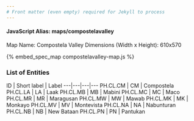 ```yaml
---
# Front matter (even empty) required for Jekyll to process
---
```


#### JavaScript Alias: maps/compostelavalley

Map Name: Compostela Valley
Dimensions (Width x Height): 610x570



{% embed_spec_map compostelavalley-map.js %}

### List of Entities

ID | Short label | Label
---|---|---|---
PH.CL.CM | CM | Compostela
PH.CL.LA | LA | Laak
PH.CL.MB | MB | Mabini
PH.CL.MC | MC | Maco
PH.CL.MR | MR | Maragusan
PH.CL.MW | MW | Mawab
PH.CL.MK | MK | Monkayo
PH.CL.MV | MV | Montevista
PH.CL.NA | NA | Nabunturan
PH.CL.NB | NB | New Bataan
PH.CL.PN | PN | Pantukan